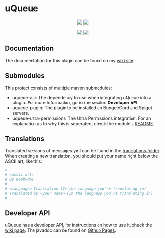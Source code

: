 # uQueue

<p align="center">
	<a href="https://www.codacy.com/gh/NoahvdAa/uQueue/dashboard?utm_source=github.com&utm_medium=referral&utm_content=NoahvdAa/uQueue&utm_campaign=Badge_Grade">
		<img src="https://app.codacy.com/project/badge/Grade/44544d06edf545ee921509834a595b1f">
		<img src="https://img.shields.io/github/last-commit/NoahvdAa/uQueue">
	</a>
</p>
<p align="center">
	<a href="https://bstats.org/plugin/bungeecord/uQueue/11230">
		<img src="https://img.shields.io/bstats/servers/11230">
		<img src="https://img.shields.io/bstats/players/11230">
	</a>
</p>

## Documentation

The documentation for this plugin can be found on my [wiki site](https://wiki.noah.pm/books/uqueue).

## Submodules

This project consists of multiple maven submodules:

- uqueue-api: The dependency to use when integrating uQueue into a plugin. For more information, go to the section **Developer API**.
- uqueue-plugin: The plugin to be installed on BungeeCord and Spigot servers.
- uqueue-ultra-permissions: The Ultra Permissions integration. For an explanation as to why this is seperated, check the module's [README](https://github.com/NoahvdAa/uQueue/blob/master/uqueue-ultra-permissions/README.md).

## Translations

Translated versions of messages.yml can be found in the [translations folder](https://github.com/NoahvdAa/uQueue/tree/master/translations). When creating a new translation, you should put your name right below the ASCII art, like this:

```yaml
#
# <ascii art>
# By NoahvdAa
#
# <language> Translation (In the language you're translating in)
# Translated by <your name> (In the language you're translating in)
#
```

## Developer API

uQueue has a developer API, for instructions on how to use it, check the [wiki page](https://wiki.noah.pm/books/uqueue/chapter/developer-api). The javadoc can be found on [Github Pages](https://noahvdaa.github.io/uQueue/javadocs/index.html).